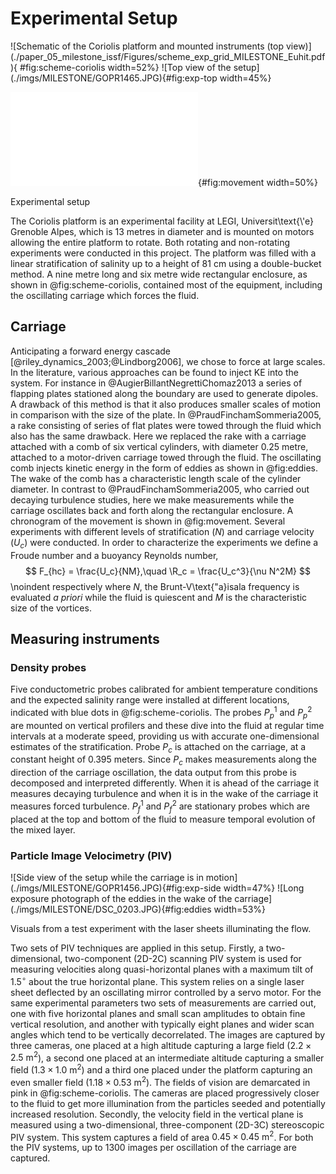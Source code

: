 # Experimental Setup

<div id="fig:scheme">
![Schematic of the Coriolis platform and mounted instruments (top
view)](./paper_05_milestone_issf/Figures/scheme_exp_grid_MILESTONE_Euhit.pdf){
#fig:scheme-coriolis width=52%}
![Top view of the setup](./imgs/MILESTONE/GOPR1465.JPG){#fig:exp-top width=45%}

![Chronogram of the position of the
carriage](./paper_05_milestone_issf/Figures/fig_movement_carriage.pdf){#fig:movement width=50%}

Experimental setup
</div>
The Coriolis platform is an experimental facility at LEGI, Universit\text{\'e}
Grenoble Alpes, which is 13 metres in diameter and is mounted on motors
allowing the entire platform to rotate. Both rotating and non-rotating
experiments were conducted in this project. The platform was filled with a
linear stratification of salinity up to a height of 81 cm using a double-bucket
method. A nine metre long and six metre wide rectangular enclosure, as shown in
@fig:scheme-coriolis, contained most of the equipment, including the
oscillating carriage which forces the fluid.

## Carriage


Anticipating a forward energy cascade [@riley_dynamics_2003;@Lindborg2006], we
chose to force at large scales. In the literature, various approaches can be
found to inject KE into the system. For instance in
@AugierBillantNegrettiChomaz2013 a series of flapping plates stationed along
the boundary are used to generate dipoles. A drawback of this method is that it
also produces smaller scales of motion in comparison with the size of the plate. In
@PraudFinchamSommeria2005, a rake consisting of series of flat plates were
towed through the fluid which also has the same drawback. Here we replaced the
rake with a carriage attached with a comb of six vertical cylinders, with
diameter 0.25 metre, attached to a motor-driven carriage towed through the
fluid. The oscillating comb injects kinetic energy in the form of eddies as
shown in @fig:eddies.  The wake of the comb has a characteristic
length scale of the cylinder diameter.
In contrast to @PraudFinchamSommeria2005, who carried out decaying
turbulence studies, here we make measurements while the carriage oscillates
back and forth along the rectangular enclosure. A chronogram of the movement is
shown in @fig:movement.
Several experiments with different levels of stratification ($N$) and
carriage velocity ($U_c$) were conducted. In order to characterize the
experiments we define a Froude number and a buoyancy Reynolds number,
$$
F_{hc} = \frac{U_c}{NM},\quad \R_c = \frac{U_c^3}{\nu N^2M}
$$
\noindent respectively where $N$, the Brunt-V\text{\"a}isala frequency is evaluated
*a priori* while the fluid is quiescent and $M$ is the characteristic size of the
vortices.

## Measuring instruments

### Density probes

Five conductometric probes calibrated for ambient temperature conditions and
the expected salinity range were installed at different locations, indicated with
blue dots in @fig:scheme-coriolis. The probes $P_p^1$ and $P_p^2$ are mounted
on vertical profilers and these dive into the fluid at regular time intervals at a
moderate speed, providing us with accurate one-dimensional estimates of the
stratification. Probe $P_c$ is attached on the carriage, at a constant height
of 0.395 meters. Since $P_c$ makes measurements along the direction of the
carriage oscillation, the data output from this probe is decomposed and
interpreted differently. When it
is ahead of the carriage it measures decaying turbulence and when it is in
the wake of the carriage it measures forced turbulence. $P_f^1$ and $P_f^2$ are
stationary probes which are placed at the top and bottom of the fluid to
measure temporal evolution of the mixed layer.

### Particle Image Velocimetry (PIV)

<div id="fig:eddies">
![Side view of the setup while the carriage is in
motion](./imgs/MILESTONE/GOPR1456.JPG){#fig:exp-side width=47%}
![Long exposure photograph of the eddies in the wake of the
carriage](./imgs/MILESTONE/DSC_0203.JPG){#fig:eddies width=53%}

Visuals from a test experiment with the laser sheets illuminating the flow.
</div>

Two sets of PIV techniques are applied in this setup. Firstly, a
two-dimensional, two-component (2D-2C) scanning PIV system is used for
measuring velocities along quasi-horizontal planes with a maximum tilt of
1.5$^\circ$ about the true horizontal plane. This system relies on a single
laser sheet deflected by an oscillating mirror controlled by a servo motor. For
the same experimental parameters two sets of measurements are carried out, one with
five horizontal planes and small scan amplitudes to obtain fine vertical
resolution, and another with typically eight planes and wider scan angles which
tend to be vertically decorrelated. The images are captured by three cameras,
one placed at a high altitude capturing a large field ($2.2 \times 2.5 \text{ m}^2$),
a second one placed at an intermediate altitude capturing a smaller field ($1.3
\times 1.0 \text{ m}^2$) and a third one placed under the platform capturing an even smaller
field ($1.18 \times 0.53 \text{ m}^2$). The fields of vision are demarcated in pink in
@fig:scheme-coriolis.  The cameras are placed progressively closer to the fluid
to get more illumination from the particles seeded and potentially increased
resolution.
Secondly, the velocity field in the vertical plane is measured using a
two-dimensional, three-component
(2D-3C) stereoscopic PIV system. This system captures a field of area $0.45
\times 0.45 \text{ m}^2$.
For both the PIV systems, up to 1300 images per oscillation of the carriage are
captured.


